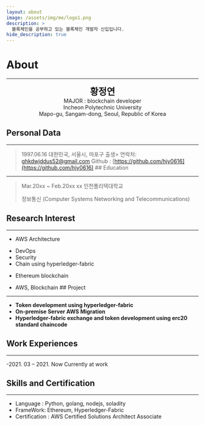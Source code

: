 ```yaml
---
layout: about
image: /assets/img/me/logo1.png
description: >
  블록체인을 공부하고 있는 블록체인 개발자 신입입니다.
hide_description: true
---
```


# About
<!--author-->

* * *
<center>
<span style=
"font-size:170%;
font-weight:bold"> 
황정연
</span>
</center>
<center>MAJOR : blockchain developer</center>
<center>Incheon Polytechnic University</center>
<center>Mapo-gu, Sangam-dong, Seoul, Republic of Korea</center>

## Personal Data
----
> 1997.06.16 대한민국, 서울시, 마포구 출생> 연락처: ghkdwjddus52@gmail.com
> Github : [https://github.com/hjy0616](https://github.com/hjy0616) ## Education
----
> Mar.20xx ~ Feb.20xx xx 인천폴리텍대학교
>
> 정보통신 (Computer Systems Networking and Telecommunications)

## Research Interest
----
* AWS Architecture
+ DevOps
+ Security
+ Chain using hyperledger-fabric
* Ethereum blockchain

+ AWS, Blockchain ## Project
----
* **Token development using hyperledger-fabric**
* **On-premise Server AWS Migration**
* **Hyperledger-fabric exchange and token development using erc20 standard chaincode**

## Work Experiences
----
-2021. 03 – 2021. Now
Currently at work

## Skills and Certification
----
- Language : Python, golang, nodejs, soladity
- FrameWork: Ethereum, Hyperledger-Fabric
- Certification : AWS Certified Solutions Architect Associate